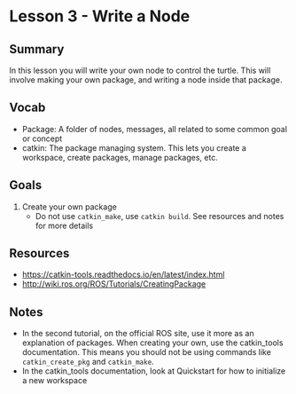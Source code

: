 # Lesson 3 - Write a Node

## Summary
In this lesson you will write your own node to control the turtle. This will involve making your own package,
and writing a node inside that package.

## Vocab
- Package: A folder of nodes, messages, all related to some common goal or concept
- catkin: The package managing system. This lets you create a workspace, create packages, manage packages, etc.

## Goals
1. Create your own package
   - Do not use `catkin_make`, use `catkin build`. See resources and notes for more details

## Resources
- https://catkin-tools.readthedocs.io/en/latest/index.html
- http://wiki.ros.org/ROS/Tutorials/CreatingPackage

## Notes
- In the second tutorial, on the official ROS site, use it more as an explanation of packages. When
creating your own, use the catkin_tools documentation. This means you should not be using commands
like `catkin_create_pkg` and `catkin_make`.
- In the catkin_tools documentation, look at Quickstart for how to initialize a new workspace
